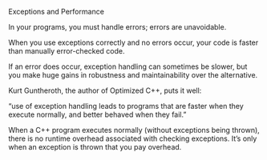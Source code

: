 Exceptions and Performance

In your programs, you must handle errors; errors are unavoidable.

When you use exceptions correctly and no errors occur, your code is faster than manually error-checked code.

If an error does occur, exception handling can sometimes be slower, but you make huge gains in robustness and maintainability over the alternative.

Kurt Guntheroth, the author of Optimized C++, puts it well:

  “use of exception handling leads to programs that are faster when they execute normally, and better behaved when they fail.”

When a C++ program executes normally (without exceptions being thrown), there is no runtime overhead associated with checking exceptions. It’s only when an exception is thrown that you pay overhead.
